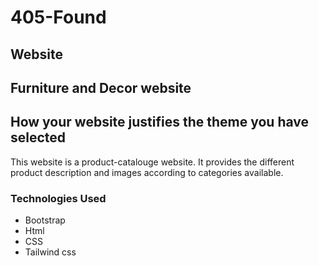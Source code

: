 # 405-Found
## Website
## Furniture and Decor website












## How your website justifies the theme you have selected
This website is a product-catalouge website. It provides the different product description and images according to categories available. 






### Technologies Used
- Bootstrap
- Html
- CSS
- Tailwind css

